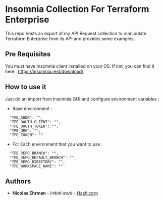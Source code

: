 # Insomnia Collection For Terraform Enterprise

This repo hosts an export of my API Request collection to manipulate Terraform Enterprise from its API and provides some examples.

## Pre Requisites

You must have Insomnia client installed on your OS.
If not, you can find it here : https://insomnia.rest/download/

## How to use it 

Just do an import from Insomnia GUI and configure environment variables :

- Base environment :

```
  "TFE_ADDR": "", 
  "TFE_OAUTH_CLIENT": "",
  "TFE_OAUTH_TOKEN": "",
  "TFE_ORG": "",
  "TFE_TOKEN": ""
```

- For Each environment that you want to use :

```
  "TFE_REPO_BRANCH": "",
  "TFE_REPO_DEFAULT_BRANCH": "",
  "TFE_REPO_DIRECTORY": "",
  "TFE_WORKSPACE_NAME": ""
```

## Authors

* **Nicolas Ehrman** - *Initial work* - [Hashicorp](https://www.hashicorp.com)

